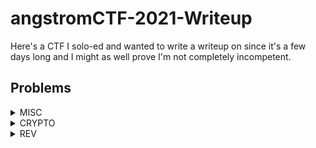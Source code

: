 # angstromCTF-2021-Writeup

Here's a CTF I solo-ed and wanted to write a writeup on since it's a few days long and I might as well prove I'm not completely incompetent.

## Problems

<details>

<summary>MISC</summary>

* [Sanity Check](./MISC/Sanity%20Check/Sanity%20Check.md)
* [Archaic](./MISC/Archaic/Archaic.md)
* [Fish](./MISC/Fish/Fish.md)

</details>

<details>

<summary>CRYPTO</summary>

* [Relatively Simple Algorithm](./CRYPTO/Relatively%20Simple%20Algorithm/Relatively%20Simple%20Algorithm.md)
* [sosig](./CRYPTO/sosig/sosig.md)

</details>

<details>

<summary>REV</summary>

* [FREE FLAGS!!1!!](REV/FREE%20FLAGS!!1!!/FREE%20FLAGS!!1!!.md)

</details>
